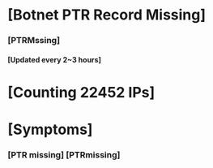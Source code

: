 # [Botnet PTR Record Missing]
### [PTRMssing]
#### [Updated every 2~3 hours]

# [Counting 22452 IPs]

# [Symptoms] 
###   [PTR missing] [PTRmissing]
